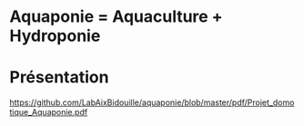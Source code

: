 # Aquaponie = Aquaculture + Hydroponie

# Présentation

https://github.com/LabAixBidouille/aquaponie/blob/master/pdf/Projet_domotique_Aquaponie.pdf
